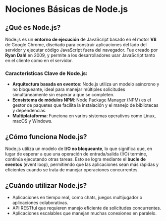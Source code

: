 # Nociones Básicas de Node.js

## ¿Qué es Node.js?

Node.js es un **entorno de ejecución** de JavaScript basado en el motor **V8** de Google Chrome, diseñado para construir aplicaciones del lado del servidor y ejecutar código JavaScript fuera del navegador. Fue creado por **Ryan Dahl** en 2009, y permite a los desarrolladores usar JavaScript tanto en el cliente como en el servidor.

### Características Clave de Node.js:

- **Arquitectura basada en eventos**: Node.js utiliza un modelo asíncrono y no bloqueante, ideal para manejar múltiples solicitudes simultáneamente sin esperar a que se completen.
- **Ecosistema de módulos NPM**: Node Package Manager (NPM) es el gestor de paquetes que facilita la instalación y el manejo de bibliotecas y dependencias.
- **Multiplataforma**: Funciona en varios sistemas operativos como Linux, macOS y Windows.

## ¿Cómo funciona Node.js?

Node.js utiliza un modelo de **I/O no bloqueante**, lo que significa que, en lugar de esperar a que una operación de entrada/salida (I/O) termine, continúa ejecutando otras tareas. Esto se logra mediante el **bucle de eventos** (event loop), permitiendo que las aplicaciones sean más rápidas y eficientes cuando se trata de manejar operaciones concurrentes.

## ¿Cuándo utilizar Node.js?

- Aplicaciones en tiempo real, como chats, juegos multijugador o aplicaciones colaborativas.
- API RESTful que requieren manejo eficiente de solicitudes concurrentes.
- Aplicaciones escalables que manejan muchas conexiones en paralelo.
